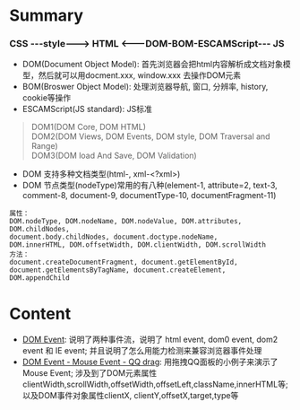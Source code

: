 # Summary
### CSS ---style---> HTML <---DOM-BOM-ESCAMScript--- JS   
* DOM(Document Object Model): 首先浏览器会把html内容解析成文档对象模型，然后就可以用docment.xxx, window.xxx 去操作DOM元素   
* BOM(Broswer Object Model): 处理浏览器导航, 窗口, 分辨率, history, cookie等操作   
* ESCAMScript(JS standard): JS标准     
> DOM1(DOM Core, DOM HTML)   
> DOM2(DOM Views, DOM Events, DOM style, DOM Traversal and Range)   
> DOM3(DOM load And Save, DOM Validation)    
* DOM 支持多种文档类型(html-<!doctype html>, xml-<?xml>)
* DOM 节点类型(nodeType)常用的有八种(element-1, attribute=2, text-3, comment-8, document-9, documentType-10, documentFragment-11)
```
属性： 
DOM.nodeType, DOM.nodeName, DOM.nodeValue, DOM.attributes, DOM.childNodes, 
document.body.childNodes, document.doctype.nodeName, 
DOM.innerHTML, DOM.offsetWidth, DOM.clientWidth, DOM.scrollWidth
方法：
document.createDocumentFragment, document.getElementById, document.getElementsByTagName, document.createElement, 
DOM.appendChild
```


# Content
* [DOM Event](): 说明了两种事件流，说明了 html event, dom0 event, dom2 event 和 IE event; 并且说明了怎么用能力检测来兼容浏览器事件处理   
* [DOM Event - Mouse Event - QQ drag](): 用拖拽QQ面板的小例子来演示了Mouse Event; 涉及到了DOM元素属性clientWidth,scrollWidth,offsetWidth,offsetLeft,className,innerHTML等;  以及DOM事件对象属性clientX, clientY,offsetX,target,type等   
